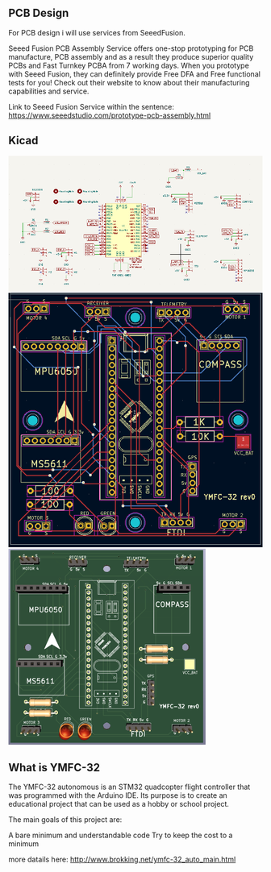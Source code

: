 ## PCB Design

For PCB design i will use services from SeeedFusion. 

Seeed Fusion PCB Assembly Service offers one-stop prototyping for PCB manufacture, PCB assembly and as a result they produce superior quality PCBs and Fast Turnkey PCBA from 7 working days. When you prototype with Seeed Fusion, they can definitely provide Free DFA and Free functional tests for you! Check out their website to know about their manufacturing capabilities and service. 

Link to Seeed Fusion Service within the sentence: https://www.seeedstudio.com/prototype-pcb-assembly.html 

## Kicad

![View 1](images/kicad1.png)
![View 2](images/kicad2.png)
![View 3](images/kicad3.png)

## What is YMFC-32

The YMFC-32 autonomous is an STM32 quadcopter flight controller that was programmed with the Arduino IDE. Its purpose is to create an educational project that can be used as a hobby or school project.

The main goals of this project are:

A bare minimum and understandable code
Try to keep the cost to a minimum

more datails here:
http://www.brokking.net/ymfc-32_auto_main.html
